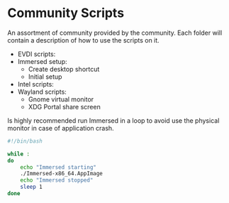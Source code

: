 # Community Scripts

An assortment of community provided by the community. Each folder will contain a description of how to use the scripts on it.

- EVDI scripts:
- Immersed setup:
  - Create desktop shortcut
  - Initial setup
- Intel scripts:
- Wayland scripts:
  - Gnome virtual monitor
  - XDG Portal share screen

Is highly recommended run Immersed in a loop to avoid use the physical monitor in case of application crash.
```bash
#!/bin/bash

while :
do
    echo "Immersed starting"
    ./Immersed-x86_64.AppImage
    echo "Immersed stopped"
    sleep 1
done
```